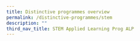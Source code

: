 ```yaml
---
title: Distinctive programmes overview
permalink: /distinctive-programmes/stem
description: ""
third_nav_title: STEM Applied Learning Prog ALP
---
```

